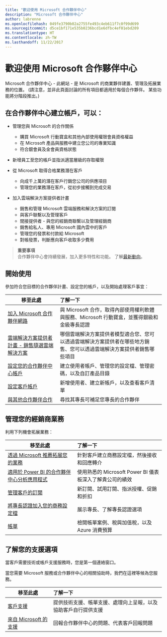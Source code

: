 ```yaml
---
title: "歡迎使用 Microsoft 合作夥伴中心"
description: "Microsoft 合作夥伴中心"
author: labrenne
ms.openlocfilehash: 049fe3790b02a2755fe493c4eb611f7c0f99d699
ms.sourcegitcommit: d5ce1bf171e535b0236bcd1e6dfbc4ef01ebd209
ms.translationtype: HT
ms.contentlocale: zh-TW
ms.lasthandoff: 11/22/2017
---
```

# <a name="welcome-to-the-microsoft-partner-center"></a>歡迎使用 Microsoft 合作夥伴中心

Microsoft 合作夥伴中心 - 此網站 - 是 Microsoft 的商業夥伴建置、管理及拓展業務的位置。 (請注意，並非此頁面討論的所有項目都適用於每個合作夥伴。 某些功能將分階段推出。)

## <a name="create-an-account-on-partner-center-to"></a>在合作夥伴中心建立帳戶，可以：

-   管理您與 Microsoft 的合作關係
    -   購買 Microsoft 行動寶盒和其他內部使用權限會員資格權益 
    -   在 Microsoft 產品與服務中建立您公司的專業知識
    -   符合銀會員及金會員資格狀態

-   新增員工至您的帳戶並指派適當層級的存取權限

-   從 Microsoft 取得合格業務潛在客戶 
    -   向成千上萬的潛在客戶行銷您公司的供應項目
    -   管理您的業務潛在客戶，從初步接觸到完成交易 

-   加入雲端解決方案提供者計畫
    -   銷售和管理 Microsoft 雲端服務和解決方案的訂閱       
    -   與客戶聯繫以及管理客戶
    -   間接提供者 - 與您的經銷商聯繫以及管理經銷商    
    -   銷售給私人、專用 Microsoft 國內雲中的客戶 
    -   管理您的發票和付款給 Microsoft
    -   對帳發票，判斷應向客戶收取多少費用
   

>**重要事項**<br>
合作夥伴中心會持續發展，加入更多特性和功能。 了解[最新動向](whats-new-in-pc.md)。


## <a name="get-started"></a>開始使用

參加符合您目標的合作夥伴計畫、設定您的帳戶，以及開始處理客戶事宜：

| **移至此處**  | **了解一下**  |
|------------|:-------------|
|[加入 Microsoft 合作夥伴網路](mpn-overview.md)|與 Microsoft 合作，取得內部使用權利軟體與服務、Microsoft 行動寶盒，並獲得銀級和金級專長認證 |
|[雲端解決方案提供者計畫 - 銷售隨選雲端解決方案](csp-overview.md) | 哪個雲端解決方案提供者模型適合您、您可以透過雲端解決方案提供者在哪些地方銷售、您可以透過雲端解決方案提供者銷售哪些項目 |
|[設定您的合作夥伴中心帳戶](partner-center-account-setup.md)|建立使用者帳戶、管理您的設定檔、管理密碼，以及自訂產品目錄 |
|[設定客戶帳戶](customer-accounts.md)|新增使用者、建立新帳戶，以及查看客戶清單 |
|[與其他合作夥伴合作](work-with-other-partners.md)|尋找其專長可補足您專長的合作夥伴 |

## <a name="manage-your-reseller-business"></a>管理您的經銷商業務

利用下列機會拓展業務：

| **移至此處**  |**了解一下**   |
|------------|:-------------|
|[透過 Microsoft 推薦拓展您的業務](referrals.md)|針對客戶建立商務設定檔，然後接收和回應轉介|
|[適用於 Power BI 的合作夥伴中心分析應用程式](power-bi-app-for-direct-partners.md)| 使用熟悉的 Microsoft Power BI 儀表板深入了解貴公司的績效|
|[管理客戶的訂閱](customer-subscriptions.md)|新訂閱、試用訂閱、指派授權、促銷和折扣|
|[將專長認證加入您的商務設定檔](learn-about-competencies.md)|展示專長、了解專長認證選項|
|[帳單](billing.md)|檢閱帳單案例、稅與加值稅，以及 Azure 消費預算 |

## <a name="understand-your-support-options"></a>了解您的支援選項

當客戶需要技術或帳戶支援服務時，您是第一個連絡窗口。

當您需要 Microsoft 服務或合作夥伴中心的相關協助時，我們在這裡等候為您服務。 

| **移至此處**  | **了解一下**  |
|------------|:-------------|
|[客戶支援](customer-support.md)|提供技術支援、帳單支援、處理向上呈報，以及協助客戶自行提供支援|
|[來自 Microsoft 的支援](support-from-microsoft.md)|回報合作夥伴中心的問題、代表客戶回報問題|
